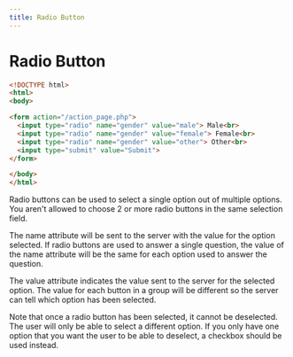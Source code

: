 ```yaml
---
title: Radio Button
---
```


# Radio Button

```html
<!DOCTYPE html>
<html>
<body>

<form action="/action_page.php">
  <input type="radio" name="gender" value="male"> Male<br>
  <input type="radio" name="gender" value="female"> Female<br>
  <input type="radio" name="gender" value="other"> Other<br>  
  <input type="submit" value="Submit">
</form>

</body>
</html> 
```
Radio buttons can be used to select a single option out of multiple options. You aren't allowed to choose 2 or more radio buttons in the same selection field.

The name attribute will be sent to the server with the value for the option selected. If radio buttons are used to answer a single question, the value of the name attribute will be the same for each option used to answer the question.

The value attribute indicates the value sent to the server for the selected option. The value for each button in a group will be different so the server can tell which option has been selected.

Note that once a radio button has been selected, it cannot be deselected. The user will only be able to select a different option. If you only have one option that you want the user to be able to deselect, a checkbox should be used instead.
